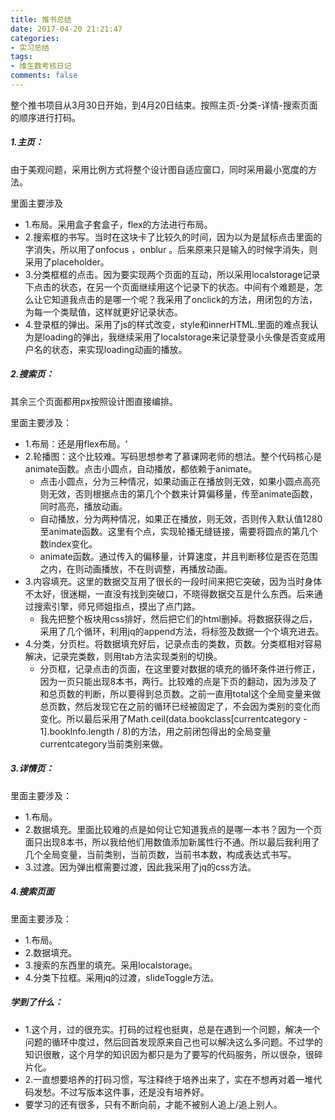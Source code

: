 ```yaml
---
title: 推书总结
date: 2017-04-20 21:21:47
categories:
- 实习总结
tags:
- 维生数考核日记
comments: false
---
```


整个推书项目从3月30日开始，到4月20日结束。按照主页-分类-详情-搜索页面的顺序进行打码。

##### 1.主页：
由于美观问题，采用比例方式将整个设计图自适应窗口，同时采用最小宽度的方法。

里面主要涉及
- 1.布局。采用盒子套盒子，flex的方法进行布局。
- 2.搜索框的书写。当时在这块卡了比较久的时间，因为以为是鼠标点击里面的字消失，所以用了onfocus ，onblur 。后来原来只是输入的时候字消失，则采用了placeholder。
- 3.分类框框的点击。因为要实现两个页面的互动，所以采用localstorage记录下点击的状态，在另一个页面继续用这个记录下的状态。中间有个难题是，怎么让它知道我点击的是哪一个呢？我采用了onclick的方法，用闭包的方法，为每一个类赋值，这样就更好记录状态。
- 4.登录框的弹出。采用了js的样式改变，style和innerHTML.里面的难点我认为是loading的弹出，我继续采用了localstorage来记录登录小头像是否变成用户名的状态，来实现loading动画的播放。

##### 2.搜索页：
其余三个页面都用px按照设计图直接编排。

里面主要涉及：
- 1.布局：还是用flex布局。‘
- 2.轮播图：这个比较难。写码思想参考了慕课网老师的想法。整个代码核心是animate函数。点击小圆点，自动播放，都依赖于animate。
    - 点击小圆点，分为三种情况，如果动画正在播放则无效，如果小圆点高亮则无效，否则根据点击的第几个个数来计算偏移量，传至animate函数，同时高亮，播放动画。
    - 自动播放，分为两种情况，如果正在播放，则无效，否则传入默认值1280至animate函数。这里有个点，实现轮播无缝链接，需要将圆点的第几个数index变化。
    - animate函数。通过传入的偏移量，计算速度，并且判断移位是否在范围之内，在则动画播放，不在则调整，再播放动画。
- 3.内容填充。这里的数据交互用了很长的一段时间来把它突破，因为当时身体不太好，很迷糊，一直没有找到突破口，不晓得数据交互是什么东西。后来通过搜索引擎，师兄师姐指点，摸出了点门路。
    - 我先把整个板块用css排好，然后把它们的html删掉。将数据获得之后，采用了几个循环，利用jq的append方法，将标签及数据一个个填充进去。
- 4.分类，分页栏。将数据填充好后，记录点击的类数，页数。分类框相对容易解决，记录完类数，则用tab方法实现类别的切换。
    - 分页框，记录点击的页面，在这里要对数据的填充的循环条件进行修正，因为一页只能出现8本书，两行。比较难的点是下页的翻动，因为涉及了和总页数的判断，所以要得到总页数。之前一直用total这个全局变量来做总页数，然后发现它在之前的循环已经被固定了，不会因为类别的变化而变化。所以最后采用了Math.ceil(data.bookclass[currentcategory - 1].bookInfo.length / 8)的方法，用之前闭包得出的全局变量currentcategory当前类别来做。

##### 3.详情页：
里面主要涉及：
- 1.布局。
- 2.数据填充。里面比较难的点是如何让它知道我点的是哪一本书？因为一个页面只出现8本书，所以我给他们用数值添加新属性行不通。所以最后我利用了几个全局变量，当前类别，当前页数，当前书本数，构成表达式书写。
- 3.过渡。因为弹出框需要过渡，因此我采用了jq的css方法。

##### 4.搜索页面
里面主要涉及：
- 1.布局。
- 2.数据填充。
- 3.搜索的东西里的填充。采用localstorage。
- 4.分类下拉框。采用jq的过渡，slideToggle方法。


##### 学到了什么：
- 1.这个月，过的很充实。打码的过程也挺爽，总是在遇到一个问题，解决一个问题的循环中度过，然后回首发现原来自己也可以解决这么多问题。不过学的知识很散，这个月学的知识因为都只是为了要写的代码服务，所以很杂，很碎片化。
- 2.一直想要培养的打码习惯，写注释终于培养出来了，实在不想再对着一堆代码发愁。不过写版本这件事，还是没有培养好。
- 要学习的还有很多，只有不断向前，才能不被别人追上/追上别人。
















